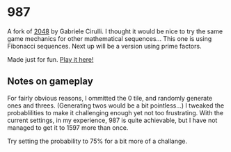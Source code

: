 # 987 
A fork of [2048](https://https://github.com/gabrielecirulli/2048) by Gabriele Cirulli.  I thought it would be nice to try the same game mechanics for other mathematical sequences... This one is using Fibonacci sequences. Next up will be a version using prime factors.

Made just for fun. [Play it here!](http://cozmic72.github.io/987/)

## Notes on gameplay
For fairly obvious reasons, I ommitted the 0 tile, and randomly generate ones and threes.  (Generating twos would be a bit pointless...) I tweaked the probablilities to make it challenging enough yet not too frustrating.  With the current settings, in my experience, 987 is quite achievable, but I have not managed to get it to 1597 more than once.

Try setting the probability to 75% for a bit more of a challange.


